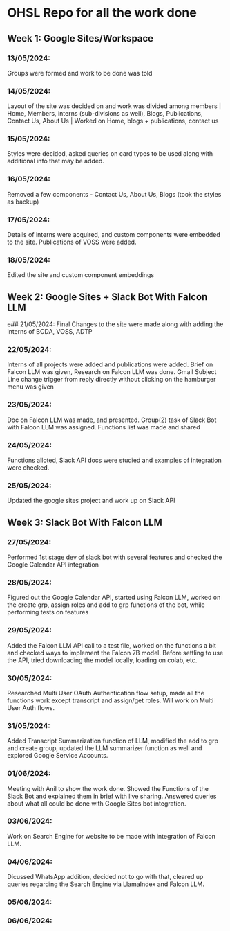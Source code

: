 # OHSL Repo for all the work done

## Week 1: Google Sites/Workspace

### 13/05/2024:
Groups were formed and work to be done was told
### 14/05/2024:
Layout of the site was decided on and work was divided among members | Home, Members, interns (sub-divisions as well), Blogs, Publications, Contact Us, About Us | Worked on Home, blogs + publications, contact us
### 15/05/2024:
Styles were decided, asked queries on card types to be used along with additional info that may be added.
### 16/05/2024:
Removed a few components - Contact Us, About Us, Blogs (took the styles as backup)
### 17/05/2024:
Details of interns were acquired, and custom components were embedded to the site. Publications of VOSS were added.
### 18/05/2024:
Edited the site and custom component embeddings

## Week 2: Google Sites + Slack Bot With Falcon LLM

e## 21/05/2024:
Final Changes to the site were made along with adding the interns of BCDA, VOSS, ADTP
### 22/05/2024:
Interns of all projects were added and publications were added. Brief on Falcon LLM was given, Research on Falcon LLM was done. Gmail Subject Line change trigger from reply directly without clicking on the hamburger menu was given
### 23/05/2024:
Doc on Falcon LLM was made, and presented. Group(2) task of Slack Bot with Falcon LLM was assigned. Functions list was made and shared
### 24/05/2024:
Functions alloted, Slack API docs were studied and examples of integration were checked.
### 25/05/2024:
Updated the google sites project and work up on Slack API

## Week 3: Slack Bot With Falcon LLM

### 27/05/2024: 
Performed 1st stage dev of slack bot with several features and checked the Google Calendar API integration
### 28/05/2024:
Figured out the Google Calendar API, started using Falcon LLM, worked on the create grp, assign roles and add to grp functions of the bot, while performing tests on features
### 29/05/2024:
Added the Falcon LLM API call to a test file, worked on the functions a bit and checked ways to implement the Falcon 7B model. Before settling to use the API, tried downloading the model locally, loading on colab, etc.
### 30/05/2024:
Researched Multi User OAuth Authentication flow setup, made all the functions work except transcript and assign/get roles. Will work on Multi User Auth flows.
### 31/05/2024:
Added Transcript Summarization function of LLM, modified the add to grp and create group, updated the LLM summarizer function as well and explored Google Service Accounts.
### 01/06/2024:
Meeting with Anil to show the work done. Showed the Functions of the Slack Bot and explained them in brief with live sharing. Answered queries about what all could be done with Google Sites bot integration.
### 03/06/2024:
Work on Search Engine for website to be made with integration of Falcon LLM.
### 04/06/2024:
Dicussed WhatsApp addition, decided not to go with that, cleared up queries regarding the Search Engine via LlamaIndex and Falcon LLM. 
### 05/06/2024:

### 06/06/2024:

